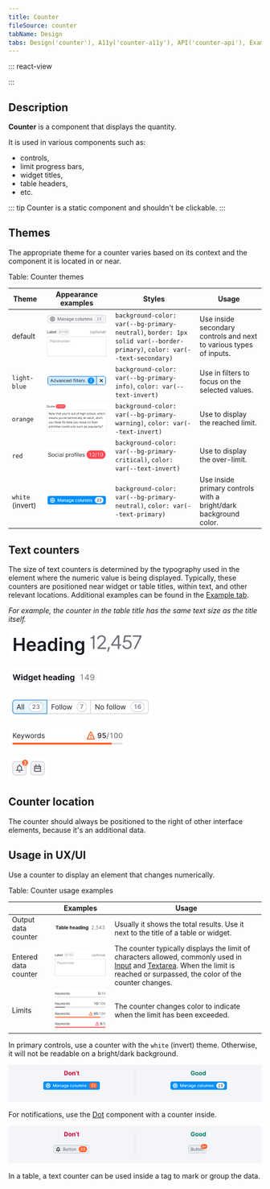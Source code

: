 ```yaml
---
title: Counter
fileSource: counter
tabName: Design
tabs: Design('counter'), A11y('counter-a11y'), API('counter-api'), Example('counter-code'), Changelog('counter-changelog')
---
```


::: react-view

<script lang="tsx">
import React from 'react';
import PlaygroundGeneration from '@components/PlaygroundGeneration';
import Counter from '@semcore/ui/counter';

const SIZES = ['m', 'l', 'xl'];

const THEME = ['', 'warning', 'danger', 'light-blue', 'white'];

const Preview = (preview) => {
  const { select, radio, text } = preview('Counter');

  const size = radio({
    key: 'size',
    defaultValue: 'm',
    label: 'Size',
    options: SIZES,
  });

  const theme = select({
    key: 'theme',
    defaultValue: '',
    label: 'Theme',
    options: THEME.map((value) => ({
      name: value,
      value,
    })),
  });

  const child = text({
    key: 'children',
    defaultValue: '42',
    label: 'Value',
  });

  return (
    <Counter theme={theme} size={size}>
      {child}
    </Counter>
  );
};

const App = PlaygroundGeneration(Preview);
</script>

:::

## Description

**Counter** is a component that displays the quantity.

It is used in various components such as:

- controls,
- limit progress bars,
- widget titles,
- table headers,
- etc.

::: tip
Counter is a static component and shouldn't be clickable.
:::

## Themes

The appropriate theme for a counter varies based on its context and the component it is located in or near.

Table: Counter themes

| Theme     | Appearance examples      | Styles    | Usage           |
| --------- | ------------------------ | --------- | --------------- |
| default        | ![](static/secondary.png) ![](static/textarea.png) | `background-color: var(--bg-primary-neutral)`, `border: 1px solid var(--border-primary)`, `color: var(--text-secondary)` | Use inside secondary controls and next to various types of inputs. |                                                                    |
| `light-blue`     | ![](static/filter.png) | `background-color: var(--bg-primary-info)`, `color: var(--text-invert)`                                                   | Use in filters to focus on the selected values.                    |
| `orange`         | ![](static/orange.png)     | `background-color: var(--bg-primary-warning)`, `color: var(--text-invert)`                                                | Use to display the reached limit.                                  |
| `red`            | ![](static/red.png)           | `background-color: var(--bg-primary-critical)`, `color: var(--text-invert)`                                               | Use to display the over-limit.                                     |
| `white` (invert) | ![](static/invert.png)     | `background-color: var(--bg-primary-neutral)`, `color: var(--text-primary)`                                               | Use inside primary controls with a bright/dark background color.   |

## Text counters

The size of text counters is determined by the typography used in the element where the numeric value is being displayed. Typically, these counters are positioned near widget or table titles, within text, and other relevant locations. Additional examples can be found in the [Example tab](/components/counter/counter-code).

_For example, the counter in the table title has the same text size as the title itself._

![](static/heading.png)

![](static/widget-heading.png)

![](static/pills.png)

![](static/limit.png)

![](static/dot.png)

## Counter location

The counter should always be positioned to the right of other interface elements, because it's an additional data.

## Usage in UX/UI

Use a counter to display an element that changes numerically.

Table: Counter usage examples

|                      | Examples      | Usage    |
| -------------------- | ------------- | -------- |
| Output data counter  | ![](static/table.png)         | Usually it shows the total results. Use it next to the title of a table or widget.                                                                                                                                         |
| Entered data counter | ![](static/textarea.png)      | The counter typically displays the limit of characters allowed, commonly used in [Input](/components/input/input) and [Textarea](/components/textarea/textarea). When the limit is reached or surpassed, the color of the counter changes. |
| Limits               | ![](static/limit-counter.png) | The counter changes color to indicate when the limit has been exceeded.                                                                                |

In primary controls, use a counter with the `white` (invert) theme. Otherwise, it will not be readable on a bright/dark background.

![](static/button-counter.png)

For notifications, use the [Dot](/components/dot/dot) component with a counter inside.

![](static/notification-yes-no.png)

In a table, a text counter can be used inside a tag to mark or group the data.

